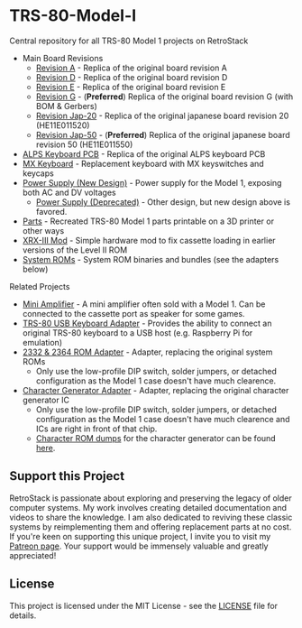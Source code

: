 # TRS-80-Model-I
Central repository for all TRS-80 Model 1 projects on RetroStack

- Main Board Revisions
  - [Revision A](https://www.github.com/RetroStack/TRS-80-Model-I-A-E1) - Replica of the original board revision A
  - [Revision D](https://www.github.com/RetroStack/TRS-80-Model-I-D-E1) - Replica of the original board revision D
  - [Revision E](https://www.github.com/RetroStack/TRS-80-Model-I-E-E1) - Replica of the original board revision E
  - [Revision G](https://www.github.com/RetroStack/TRS-80-Model-I-G-E1) - (**Preferred**) Replica of the original board revision G (with BOM & Gerbers)
  - [Revision Jap-20](https://www.github.com/RetroStack/TRS-80-Model-I-Jap20-E1) - Replica of the original japanese board revision 20 (HE11E011520)
  - [Revision Jap-50](https://www.github.com/RetroStack/TRS-80-Model-I-Jap50-E1) - (**Preferred**) Replica of the original japanese board revision 50 (HE11E011550)
- [ALPS Keyboard PCB](https://github.com/RetroStack/TRS-80-Model-I-Keyboard-ALPS) - Replica of the original ALPS keyboard PCB
- [MX Keyboard](https://github.com/RetroStack/TRS-80-Model-I-Keyboard-MX) - Replacement keyboard with MX keyswitches and keycaps
- [Power Supply (New Design)](https://github.com/RetroStack/TRS-80-Model-I-Power-Supply-New) - Power supply for the Model 1, exposing both AC and DV voltages
  - [Power Supply (Deprecated)](https://github.com/RetroStack/TRS-80-Model-I-Power-Supply) - Other design, but new design above is favored.
- [Parts](https://www.github.com/RetroStack/TRS-80-Model-I-Parts) - Recreated TRS-80 Model 1 parts printable on a 3D printer or other ways
- [XRX-III Mod](https://github.com/RetroStack/TRS-80-Model-I-XRX-III) - Simple hardware mod to fix cassette loading in earlier versions of the Level II ROM
- [System ROMs](https://github.com/RetroStack/TRS-80-Model-I-System-ROMs) - System ROM binaries and bundles (see the adapters below)

Related Projects
- [Mini Amplifier](https://github.com/RetroStack/Mini-Amplifier) - A mini amplifier often sold with a Model 1. Can be connected to the cassette port as speaker for some games.
- [TRS-80 USB Keyboard Adapter](https://github.com/RetroStack/TRS-80-USB-Keyboard) - Provides the ability to connect an original TRS-80 keyboard to a USB host (e.g. Raspberry Pi for emulation)
- [2332 & 2364 ROM Adapter](https://github.com/RetroStack/2332_2364-ROM_Adapter) - Adapter, replacing the original system ROMs
  - Only use the low-profile DIP switch, solder jumpers, or detached configuration as the Model 1 case doesn't have much clearence.
- [Character Generator Adapter](https://github.com/RetroStack/MCM776x_CharGen_Adapter) - Adapter, replacing the original character generator IC
  - Only use the low-profile DIP switch, solder jumpers, or detached configuration as the Model 1 case doesn't have much clearence and ICs are right in front of that chip.
  - [Character ROM dumps](https://github.com/RetroStack/Character_Generator_ROMs) for the character generator can be found [here]([https://github.com/RetroStack/Character_Generator_ROMs](https://github.com/RetroStack/Character_Generator_ROMs/tree/main/TRS-80%20Model%201)).

## Support this Project

RetroStack is passionate about exploring and preserving the legacy of older computer systems. My work involves creating detailed documentation and videos to share the knowledge. I am also dedicated to reviving these classic systems by reimplementing them and offering replacement parts at no cost. If you're keen on supporting this unique project, I invite you to visit my [Patreon page](https://www.patreon.com/RetroStack). Your support would be immensely valuable and greatly appreciated!

## License

This project is licensed under the MIT License - see the [LICENSE](LICENSE) file for details.

